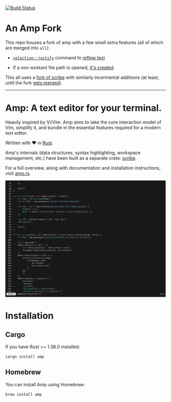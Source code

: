 [![Build Status](https://travis-ci.org/jmacdonald/amp.svg?branch=master)](https://travis-ci.org/jmacdonald/amp)

# An Amp Fork
This repo houses a fork of amp with a few small extra features (all of which are
merged into `all`):

+ [`selection::justify`](/lincolnauster/amp/tree/master) command to [reflow
  text](https://github.com/jmacdonald/amp/issues/219)

+ If a non-existant file path is opened, [it's
  created](/lincolnauster/amp/tree/fcreate).

This all uses a [fork of scribe](/lincolnauster/scribe) with similarly
incermental additions (at least, until the fork [gets
merged](https://github.com/jmacdonald/scribe/pull/19)).

---

# Amp: A text editor for your terminal.

Heavily inspired by Vi/Vim. Amp aims to take the core interaction model of Vim,
simplify it, and bundle in the essential features required for a modern text
editor.

Written with :heart: in [Rust](http://rust-lang.org).

Amp's internals (data structures, syntax highlighting, workspace management, etc.)
have been built as a separate crate: [scribe](https://github.com/jmacdonald/scribe).

For a full overview, along with documentation and installation instructions, visit [amp.rs](https://amp.rs).

![Amp screenshot](screenshot.png?raw=true "Amp")

# Installation

## Cargo

If you have Rust >= 1.38.0 installed:

```
cargo install amp
```

## Homebrew

You can install Amp using Homebrew:

```
brew install amp
```
